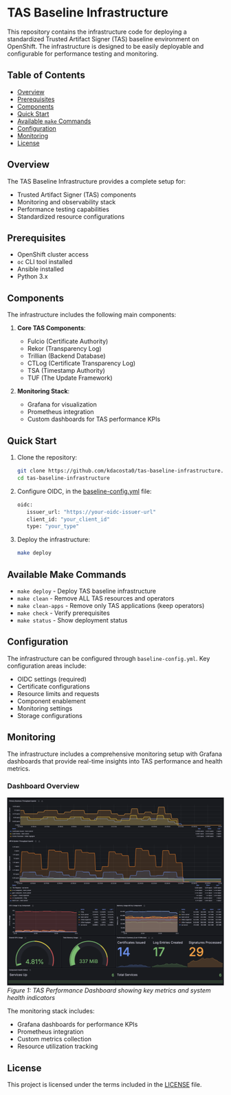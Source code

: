 # TAS Baseline Infrastructure

This repository contains the infrastructure code for deploying a standardized Trusted Artifact Signer (TAS) baseline environment on OpenShift. The infrastructure is designed to be easily deployable and configurable for performance testing and monitoring.

## Table of Contents
- [Overview](#overview)
- [Prerequisites](#prerequisites)
- [Components](#components)
- [Quick Start](#quick-start)
- [Available `make` Commands](#available-make-commands)
- [Configuration](#configuration)
- [Monitoring](#monitoring)
- [License](#license)

## Overview

The TAS Baseline Infrastructure provides a complete setup for:
- Trusted Artifact Signer (TAS) components
- Monitoring and observability stack
- Performance testing capabilities
- Standardized resource configurations

## Prerequisites

- OpenShift cluster access
- `oc` CLI tool installed
- Ansible installed
- Python 3.x

## Components

The infrastructure includes the following main components:

1. **Core TAS Components**:
   - Fulcio (Certificate Authority)
   - Rekor (Transparency Log)
   - Trillian (Backend Database)
   - CTLog (Certificate Transparency Log)
   - TSA (Timestamp Authority)
   - TUF (The Update Framework)

2. **Monitoring Stack**:
   - Grafana for visualization
   - Prometheus integration
   - Custom dashboards for TAS performance KPIs

## Quick Start

1. Clone the repository:
   ```bash
   git clone https://github.com/kdacosta0/tas-baseline-infrastructure.git
   cd tas-baseline-infrastructure
   ```

2. Configure OIDC, in the [baseline-config.yml](baseline-config.yml) file:
   ```bash
   oidc:
      issuer_url: "https://your-oidc-issuer-url"
      client_id: "your_client_id"
      type: "your_type"
   ```

3. Deploy the infrastructure:
   ```bash
   make deploy
   ```

## Available Make Commands

- `make deploy` - Deploy TAS baseline infrastructure
- `make clean` - Remove ALL TAS resources and operators
- `make clean-apps` - Remove only TAS applications (keep operators)
- `make check` - Verify prerequisites
- `make status` - Show deployment status

## Configuration

The infrastructure can be configured through `baseline-config.yml`. Key configuration areas include:

- OIDC settings (required)
- Certificate configurations
- Resource limits and requests
- Component enablement
- Monitoring settings
- Storage configurations

## Monitoring

The infrastructure includes a comprehensive monitoring setup with Grafana dashboards that provide real-time insights into TAS performance and health metrics.

### Dashboard Overview

![TAS Performance Dashboard](images/grafana-dashboard.png)
*Figure 1: TAS Performance Dashboard showing key metrics and system health indicators*

The monitoring stack includes:
- Grafana dashboards for performance KPIs
- Prometheus integration
- Custom metrics collection
- Resource utilization tracking

## License

This project is licensed under the terms included in the [LICENSE](LICENSE) file.
